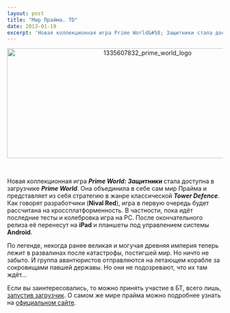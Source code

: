 ```yaml
---
layout: post
title: "Мир Прайма. TD"
date: 2013-01-19
excerpt: 'Новая коллекционная игра Prime World&#58; Защитники стала доступна в загрузчике Prime World. Она объединила в себе сам мир Прайма и представляет из себя стратегию в жанре классической Tower Defence. '
---
```


<p style="text-align: center;"><a href="http://gamersoul.ru/%d0%bc%d0%b8%d1%80-%d0%bf%d1%80%d0%b0%d0%b9%d0%bc%d0%b0-td/1335607832_prime_world_logo/" rel="attachment wp-att-668"><img class="wp-image-668 aligncenter" alt="1335607832_prime_world_logo" src="http://gamersoul.ru/wp-content/uploads/2013/01/1335607832_prime_world_logo.jpg" width="640" height="256" /></a></p>
&nbsp;

Новая коллекционная игра <em><strong>Prime World: Защитники</strong></em><strong> </strong>стала доступна в загрузчике <strong><em>Prime</em><em> World</em></strong>. Она объединила в себе сам мир Прайма и представляет из себя стратегию в жанре классической <strong><em>Tower Defence</em></strong>. Как говорят разработчики (<strong>Nival Red</strong>), игра в первую очередь будет рассчитана на кроссплатформенность. В частности, пока идёт последние тесты и колебровка игра на PC. После окончательного релиза её перенесут на <strong>iPad</strong> и планшеты под управлением системы <strong>Android</strong>.

По легенде, некогда ранее великая и могучая древняя империя теперь лежит в развалинах после катастрофы, постигшей мир. Но ничто не забыто. И группа авантюристов отправляются на летающем корабле за сокровищами павшей державы. Но они не подозревают, что их там ждёт...

Если вы заинтересовались, то можно принять участие в БТ, всего лишь, <a href="http://def.playpw.com/">запустив загрузчик</a>. О самом же мире прайма можно подробнее узнать на <a href="http://ru.playpw.com/">официальном сайте</a>.